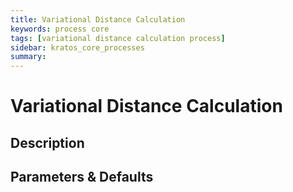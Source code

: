 ```yaml
---
title: Variational Distance Calculation
keywords: process core
tags: [variational distance calculation process]
sidebar: kratos_core_processes
summary: 
---
```


# Variational Distance Calculation

## Description

## Parameters & Defaults